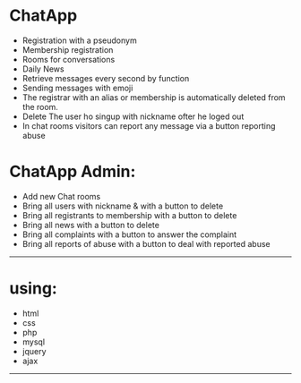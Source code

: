 # ChatApp

* Registration with a pseudonym
* Membership registration
* Rooms for conversations
* Daily News
* Retrieve messages every second by function
* Sending messages with emoji
* The registrar with an alias or membership is automatically deleted from the room.
* Delete The user ho singup with nickname ofter he loged out
* In chat rooms visitors can report any message via a button reporting abuse
# ChatApp Admin:
* Add new Chat rooms
* Bring all users with nickname & with a button to delete
* Bring all registrants to membership with a button to delete
* Bring all news with a button to delete
* Bring all complaints with a button to answer the complaint
* Bring all reports of abuse with a button to deal with reported abuse
 
-----------------------------------------------------------
# using:

* html
* css
* php
* mysql
* jquery
* ajax
-----------------------------------------------------------
